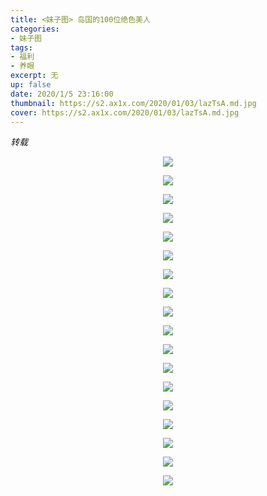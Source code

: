 ```yaml
---
title: <妹子图> 岛国的100位绝色美人
categories:
- 妹子图
tags: 
- 福利
- 养眼
excerpt: 无
up: false
date: 2020/1/5 23:16:00
thumbnail: https://s2.ax1x.com/2020/01/03/lazTsA.md.jpg
cover: https://s2.ax1x.com/2020/01/03/lazTsA.md.jpg
---
```

*转载*
  <div align="center" >

<a href="https://imagetwist.com/249p5lc8zk5l/1.jpg.html" target="_blank"><img src="https://img32.imagetwist.com/th/33087/249p5lc8zk5l.jpg" border="0"></a><br>





  </div>
  
  <div align="center" >

<p>    <img class="lazy-img" src="/img/lazy.gif" data-src="https://s2.ax1x.com/2020/01/03/lavGWQ.jpg"></p>

<p>    <img class="lazy-img" src="/img/lazy.gif" data-src="https://s2.ax1x.com/2020/01/03/lavtQs.jpg"></p>

<p>    <img class="lazy-img" src="/img/lazy.gif" data-src="https://s2.ax1x.com/2020/01/03/lavhTK.jpg"></p>



<p>    <img class="lazy-img" src="/img/lazy.gif" data-src="https://s2.ax1x.com/2020/01/03/lavJzj.jpg"></p>


<p>    <img class="lazy-img" src="/img/lazy.gif" data-src="https://s2.ax1x.com/2020/01/03/lavwwV.jpg"></p>


<p>    <img class="lazy-img" src="/img/lazy.gif" data-src="https://s2.ax1x.com/2020/01/03/lavDFU.jpg"></p>


<p>    <img class="lazy-img" src="/img/lazy.gif" data-src="https://s2.ax1x.com/2020/01/03/lav0oT.jpg"></p>

<p>    <img class="lazy-img" src="/img/lazy.gif" data-src="https://s2.ax1x.com/2020/01/03/lav6SJ.jpg"></p>

<p>    <img class="lazy-img" src="/img/lazy.gif" data-src="https://s2.ax1x.com/2020/01/03/lavrYF.jpg"></p>

<p>    <img class="lazy-img" src="/img/lazy.gif" data-src="https://s2.ax1x.com/2020/01/03/lavztS.jpg"></p>


<p>    <img class="lazy-img" src="/img/lazy.gif" data-src="https://s2.ax1x.com/2020/01/03/lavcl9.jpg"></p>

<p>    <img class="lazy-img" src="/img/lazy.gif" data-src="https://s2.ax1x.com/2020/01/03/lav2O1.jpg"></p>

<p>    <img class="lazy-img" src="/img/lazy.gif" data-src="https://s2.ax1x.com/2020/01/03/lav5FO.jpg"></p>


<p>    <img class="lazy-img" src="/img/lazy.gif" data-src="https://s2.ax1x.com/2020/01/03/lavHld.jpg"></p>

<p>    <img class="lazy-img" src="/img/lazy.gif" data-src="https://s2.ax1x.com/2020/01/03/lavIYD.jpg"></p>

<p>    <img class="lazy-img" src="/img/lazy.gif" data-src="https://s2.ax1x.com/2020/01/03/lavOmt.jpg"></p>

<p>    <img class="lazy-img" src="/img/lazy.gif" data-src="https://s2.ax1x.com/2020/01/03/lavb6A.jpg"></p>


  </div>